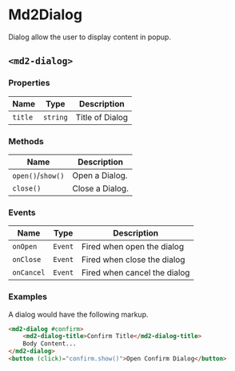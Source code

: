 # Md2Dialog
Dialog allow the user to display content in popup.

## `<md2-dialog>`
### Properties

| Name | Type | Description |
| --- | --- | --- |
| `title` | `string` | Title of Dialog |

### Methods

| Name | Description |
| --- | --- |
| `open()`/`show()` | Open a Dialog. |
| `close()` | Close a Dialog. |

### Events

| Name | Type | Description |
| --- | --- | --- |
| `onOpen` | `Event` | Fired when open the dialog |
| `onClose` | `Event` | Fired when close the dialog |
| `onCancel` | `Event` | Fired when cancel the dialog |

### Examples
A dialog would have the following markup.
```html
<md2-dialog #confirm>
	<md2-dialog-title>Confirm Title</md2-dialog-title>
	Body Content...
</md2-dialog>
<button (click)="confirm.show()">Open Confirm Dialog</button>
```

